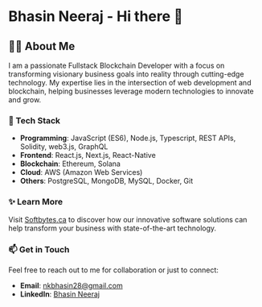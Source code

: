 # Bhasin Neeraj - Hi there 👋

## 👨‍💻 About Me
I am a passionate Fullstack Blockchain Developer with a focus on transforming visionary business goals into reality through cutting-edge technology. My expertise lies in the intersection of web development and blockchain, helping businesses leverage modern technologies to innovate and grow.

### 🌟 Tech Stack
- **Programming**: JavaScript (ES6), Node.js, Typescript, REST APIs, Solidity, web3.js, GraphQL
- **Frontend**: React.js, Next.js, React-Native
- **Blockchain**: Ethereum, Solana
- **Cloud**: AWS (Amazon Web Services)
- **Others**: PostgreSQL, MongoDB, MySQL, Docker, Git

### ✨ Learn More
Visit [Softbytes.ca](https://softbytes.ca) to discover how our innovative software solutions can help transform your business with state-of-the-art technology.

### 📫 Get in Touch
Feel free to reach out to me for collaboration or just to connect:
- **Email**: nkbhasin28@gmail.com
- **LinkedIn**: [Bhasin Neeraj](https://www.linkedin.com/in/bhasineeraj)
